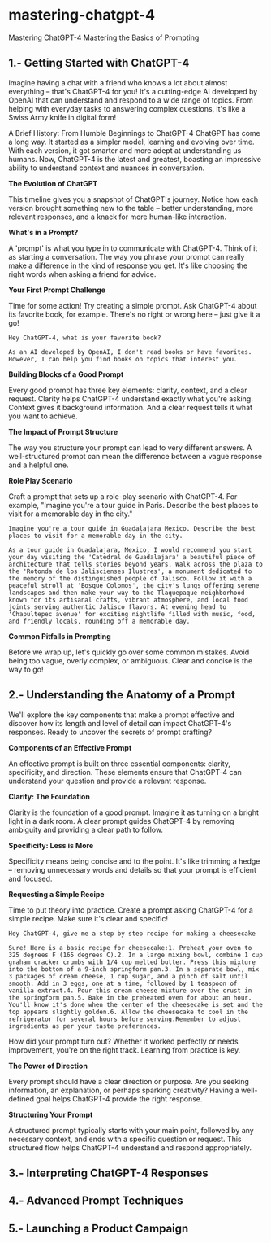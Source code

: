 # mastering-chatgpt-4

Mastering ChatGPT-4
Mastering the Basics of Prompting

## 1.- Getting Started with ChatGPT-4

Imagine having a chat with a friend who knows a lot about almost everything – that's ChatGPT-4 for you! It's a cutting-edge AI developed by OpenAI that can understand and respond to a wide range of topics. From helping with everyday tasks to answering complex questions, it's like a Swiss Army knife in digital form!

A Brief History: From Humble Beginnings to ChatGPT-4
ChatGPT has come a long way. It started as a simpler model, learning and evolving over time. With each version, it got smarter and more adept at understanding us humans. Now, ChatGPT-4 is the latest and greatest, boasting an impressive ability to understand context and nuances in conversation.

**The Evolution of ChatGPT**

This timeline gives you a snapshot of ChatGPT's journey. Notice how each version brought something new to the table – better understanding, more relevant responses, and a knack for more human-like interaction.

**What's in a Prompt?**

A 'prompt' is what you type in to communicate with ChatGPT-4. Think of it as starting a conversation. The way you phrase your prompt can really make a difference in the kind of response you get. It's like choosing the right words when asking a friend for advice.

**Your First Prompt Challenge**

Time for some action! Try creating a simple prompt. Ask ChatGPT-4 about its favorite book, for example. There's no right or wrong here – just give it a go!

```
Hey ChatGPT-4, what is your favorite book?
```

```
As an AI developed by OpenAI, I don't read books or have favorites. However, I can help you find books on topics that interest you.
```

**Building Blocks of a Good Prompt**

Every good prompt has three key elements: clarity, context, and a clear request. Clarity helps ChatGPT-4 understand exactly what you're asking. Context gives it background information. And a clear request tells it what you want to achieve.

**The Impact of Prompt Structure**

The way you structure your prompt can lead to very different answers. A well-structured prompt can mean the difference between a vague response and a helpful one.

**Role Play Scenario**

Craft a prompt that sets up a role-play scenario with ChatGPT-4. For example, "Imagine you're a tour guide in Paris. Describe the best places to visit for a memorable day in the city."

```
Imagine you're a tour guide in Guadalajara Mexico. Describe the best places to visit for a memorable day in the city.
```

```
As a tour guide in Guadalajara, Mexico, I would recommend you start your day visiting the 'Catedral de Guadalajara' a beautiful piece of architecture that tells stories beyond years. Walk across the plaza to the 'Rotonda de los Jaliscienses Ilustres', a monument dedicated to the memory of the distinguished people of Jalisco. Follow it with a peaceful stroll at 'Bosque Colomos', the city's lungs offering serene landscapes and then make your way to the Tlaquepaque neighborhood known for its artisanal crafts, vibrant atmosphere, and local food joints serving authentic Jalisco flavors. At evening head to 'Chapultepec avenue' for exciting nightlife filled with music, food, and friendly locals, rounding off a memorable day.
```

**Common Pitfalls in Prompting**

Before we wrap up, let's quickly go over some common mistakes. Avoid being too vague, overly complex, or ambiguous. Clear and concise is the way to go!

## 2.- Understanding the Anatomy of a Prompt

We'll explore the key components that make a prompt effective and discover how its length and level of detail can impact ChatGPT-4's responses. Ready to uncover the secrets of prompt crafting?

**Components of an Effective Prompt**

An effective prompt is built on three essential components: clarity, specificity, and direction. These elements ensure that ChatGPT-4 can understand your question and provide a relevant response.

**Clarity: The Foundation**

Clarity is the foundation of a good prompt. Imagine it as turning on a bright light in a dark room. A clear prompt guides ChatGPT-4 by removing ambiguity and providing a clear path to follow.

**Specificity: Less is More**

Specificity means being concise and to the point. It's like trimming a hedge – removing unnecessary words and details so that your prompt is efficient and focused.

**Requesting a Simple Recipe**

Time to put theory into practice. Create a prompt asking ChatGPT-4 for a simple recipe. Make sure it's clear and specific!

```
Hey ChatGPT-4, give me a step by step recipe for making a cheesecake
```

```
Sure! Here is a basic recipe for cheesecake:1. Preheat your oven to 325 degrees F (165 degrees C).2. In a large mixing bowl, combine 1 cup graham cracker crumbs with 1/4 cup melted butter. Press this mixture into the bottom of a 9-inch springform pan.3. In a separate bowl, mix 3 packages of cream cheese, 1 cup sugar, and a pinch of salt until smooth. Add in 3 eggs, one at a time, followed by 1 teaspoon of vanilla extract.4. Pour this cream cheese mixture over the crust in the springform pan.5. Bake in the preheated oven for about an hour. You'll know it's done when the center of the cheesecake is set and the top appears slightly golden.6. Allow the cheesecake to cool in the refrigerator for several hours before serving.Remember to adjust ingredients as per your taste preferences.
```

How did your prompt turn out? Whether it worked perfectly or needs improvement, you're on the right track. Learning from practice is key.

**The Power of Direction**

Every prompt should have a clear direction or purpose. Are you seeking information, an explanation, or perhaps sparking creativity? Having a well-defined goal helps ChatGPT-4 provide the right response.

**Structuring Your Prompt**

A structured prompt typically starts with your main point, followed by any necessary context, and ends with a specific question or request. This structured flow helps ChatGPT-4 understand and respond appropriately.

## 3.- Interpreting ChatGPT-4 Responses

## 4.- Advanced Prompt Techniques

## 5.- Launching a Product Campaign
